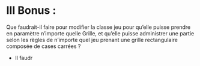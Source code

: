# III Bonus :

Que faudrait-il faire pour modifier la classe jeu pour qu’elle puisse prendre en paramètre n’importe quelle Grille, et qu’elle puisse administrer une partie selon les règles de n’importe quel jeu prenant une grille rectangulaire composée de cases carrées ?

- Il faudr
